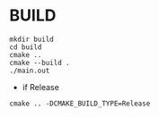 # BUILD

```shell
mkdir build
cd build
cmake ..
cmake --build .
./main.out
```

- if Release

```shell
cmake .. -DCMAKE_BUILD_TYPE=Release
```
